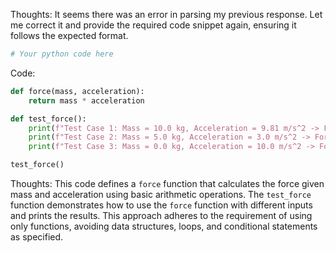 Thoughts:
It seems there was an error in parsing my previous response. Let me correct it and provide the required code snippet again, ensuring it follows the expected format.
```python
# Your python code here
```
Code:
```py
def force(mass, acceleration):
    return mass * acceleration

def test_force():
    print(f"Test Case 1: Mass = 10.0 kg, Acceleration = 9.81 m/s^2 -> Force = {force(10.0, 9.81)} N")
    print(f"Test Case 2: Mass = 5.0 kg, Acceleration = 3.0 m/s^2 -> Force = {force(5.0, 3.0)} N")
    print(f"Test Case 3: Mass = 0.0 kg, Acceleration = 10.0 m/s^2 -> Force = {force(0.0, 10.0)} N")

test_force()
```
Thoughts:
This code defines a `force` function that calculates the force given mass and acceleration using basic arithmetic operations. The `test_force` function demonstrates how to use the `force` function with different inputs and prints the results. This approach adheres to the requirement of using only functions, avoiding data structures, loops, and conditional statements as specified.
